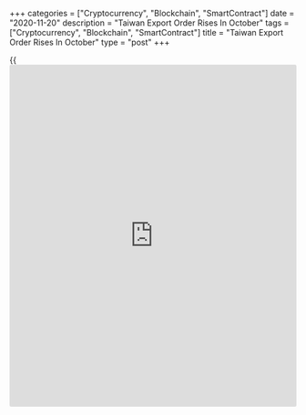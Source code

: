 +++
categories = ["Cryptocurrency", "Blockchain", "SmartContract"]
date = "2020-11-20"
description = "Taiwan Export Order Rises In October"
tags = ["Cryptocurrency", "Blockchain", "SmartContract"]
title = "Taiwan Export Order Rises In October"
type = "post"
+++

{{<iframe id="large-banner" src="https://www.bounty.group/#slide=25.0" width="100%" height="600" scrolling="no" style="border: 0px solid rgb(216, 221, 230); border-radius: 3px;">}}

Taiwan's export orders rose more than expected in October, data from the
Ministry of Economic Affairs showed on Friday.

Export orders grew 9.1 percent year-on-year in October. Economists had
forecast a growth of 8.2 percent.

Orders for optical, photographic, cinematographic apparatus grew 16.8
percent yearly in October and those for transportation equipment gained
by 16.7 percent. Exports of electronic products, and plastics and
articles thereof increased by 17.5 percent and 13.1 percent,
respectively.

Demand for machinery and basic metals and articles thereof rose by 13.2
percent and 11.5 percent, respectively. Demand for electrical machinery
products increased 1.7 percent and that for others grew 25.8 percent.

Meanwhile, orders for mineral products, textile products, and chemicals
declined.

On a monthly basis, export orders rose 3.1 percent in October.

For comments and feedback [contact](https://www.playgroundfx.com/contact/): editorial@rtt[news](https://www.letsplayfx.com/blog/forex-news-website/).com

[Economic News][1]

 **What parts of the world are seeing the best (and worst) economic
performances lately? Click[here][2] to check out our [Econ Scorecard][2]
and find out! See up-to-the-moment [ranking](https://www.playgroundfx.com/blog/crypto-exchange-ranking/)s for the best and worst
performers in [GDP][3], [unemployment rate][4], [inflation][5] and much
more.**

   1. www.rtt[news](https://www.letsplayfx.com/blog/forex-news-website/).com/Content/EconomicNews.aspx
   2. www.rtt[news](https://www.letsplayfx.com/blog/forex-news-website/).com/economic-scorecard/world-rank/industrial-production/highest-performance.aspx
   3. www.rtt[news](https://www.letsplayfx.com/blog/forex-news-website/).com/economic-scorecard/world-rank/GDP/highest-performance.aspx
   4. www.rtt[news](https://www.letsplayfx.com/blog/forex-news-website/).com/economic-scorecard/world-rank/unemployment-rate/lowest-performance.aspx
   5. www.rtt[news](https://www.letsplayfx.com/blog/forex-news-website/).com/economic-scorecard/world-rank/CPI/highest-performance.aspx